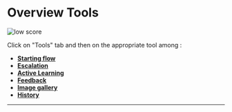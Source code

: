 # Overview Tools

<div class="image_center">
  <img :src="$withBase('/assets/img/virtual-agent-studio/tools/tools1.png')" alt="low score">
</div>


Click on "Tools" tab and then on the appropriate tool among :

-   [**Starting flow**](/solutions/virtual-agent-studio/chatbot/tools/starting_flow.html)
-   [**Escalation**](/solutions/virtual-agent-studio/chatbot/tools/escalation.html)
-   [**Active Learning**](/solutions/virtual-agent-studio/chatbot/tools/active_learning.html)
-   [**Feedback**](/solutions/virtual-agent-studio/chatbot/tools/feedback.html)
-   [**Image gallery**](/solutions/virtual-agent-studio/chatbot/tools/image_gallery.html)
-   [**History**](/solutions/virtual-agent-studio/chatbot/tools/history.html)



---

<Hubspot />
